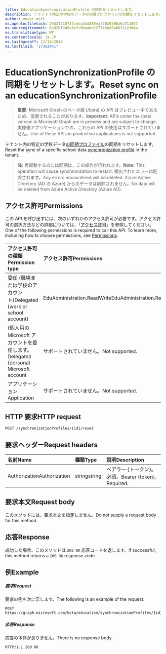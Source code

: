 ```yaml
---
title: EducationSynchronizationProfile の同期をリセットします。
description: テナントで特定の学校のデータの同期プロファイルの同期をリセットします。
author: mmast-msft
ms.openlocfilehash: 29d21318737ceba3bd380eaf20a9500a6a711857
ms.sourcegitcommit: 6a82bf240a3cfc0baabd227349e08a08311e3d44
ms.translationtype: MT
ms.contentlocale: ja-JP
ms.lasthandoff: 12/18/2018
ms.locfileid: "27362441"
---
```

# <a name="reset-sync-on-an-educationsynchronizationprofile"></a><span data-ttu-id="3831b-103">EducationSynchronizationProfile の同期をリセットします。</span><span class="sxs-lookup"><span data-stu-id="3831b-103">Reset sync on an educationSynchronizationProfile</span></span>

> <span data-ttu-id="3831b-104">**重要:** Microsoft Graph のベータ版 (/beta) の API はプレビュー中であるため、変更されることがあります。</span><span class="sxs-lookup"><span data-stu-id="3831b-104">**Important:** APIs under the /beta version in Microsoft Graph are in preview and are subject to change.</span></span> <span data-ttu-id="3831b-105">実稼働アプリケーションでの、これらの API の使用はサポートされていません。</span><span class="sxs-lookup"><span data-stu-id="3831b-105">Use of these APIs in production applications is not supported.</span></span>

<span data-ttu-id="3831b-106">テナント内の特定の学校データ[の同期プロファイル](../resources/educationsynchronizationprofile.md)の同期をリセットします。</span><span class="sxs-lookup"><span data-stu-id="3831b-106">Reset the sync of a specific school data [synchronization profile](../resources/educationsynchronizationprofile.md) in the tenant.</span></span>

> <span data-ttu-id="3831b-107">**注:** 再起動するのには同期は、この操作が行われます。</span><span class="sxs-lookup"><span data-stu-id="3831b-107">**Note:** This operation will cause synchronization to restart.</span></span> <span data-ttu-id="3831b-108">検出されたエラーは削除されます。</span><span class="sxs-lookup"><span data-stu-id="3831b-108">Any errors encountered will be deleted.</span></span> <span data-ttu-id="3831b-109">Azure Active Directory (AD の Azure) からのデータは削除されません。</span><span class="sxs-lookup"><span data-stu-id="3831b-109">No data will be deleted from Azure Active Directory (Azure AD).</span></span> 

## <a name="permissions"></a><span data-ttu-id="3831b-110">アクセス許可</span><span class="sxs-lookup"><span data-stu-id="3831b-110">Permissions</span></span>
<span data-ttu-id="3831b-p103">この API を呼び出すには、次のいずれかのアクセス許可が必要です。アクセス許可の選択方法などの詳細については、「[アクセス許可](/graph/permissions-reference)」を参照してください。</span><span class="sxs-lookup"><span data-stu-id="3831b-p103">One of the following permissions is required to call this API. To learn more, including how to choose permissions, see [Permissions](/graph/permissions-reference).</span></span>

| <span data-ttu-id="3831b-113">アクセス許可の種類</span><span class="sxs-lookup"><span data-stu-id="3831b-113">Permission type</span></span> | <span data-ttu-id="3831b-114">アクセス許可</span><span class="sxs-lookup"><span data-stu-id="3831b-114">Permissions</span></span> |
|:-----------|:----------|
| <span data-ttu-id="3831b-115">委任 (職場または学校のアカウント)</span><span class="sxs-lookup"><span data-stu-id="3831b-115">Delegated (work or school account)</span></span> | <span data-ttu-id="3831b-116">EduAdministration.ReadWrite</span><span class="sxs-lookup"><span data-stu-id="3831b-116">EduAdministration.ReadWrite</span></span> |
|<span data-ttu-id="3831b-117">(個人用の Microsoft アカウントを委任します。</span><span class="sxs-lookup"><span data-stu-id="3831b-117">Delegated (personal Microsoft account</span></span>|<span data-ttu-id="3831b-118">サポートされていません。</span><span class="sxs-lookup"><span data-stu-id="3831b-118">Not supported.</span></span>|
|<span data-ttu-id="3831b-119">アプリケーション</span><span class="sxs-lookup"><span data-stu-id="3831b-119">Application</span></span>|<span data-ttu-id="3831b-120">サポートされていません。</span><span class="sxs-lookup"><span data-stu-id="3831b-120">Not supported.</span></span>|

## <a name="http-request"></a><span data-ttu-id="3831b-121">HTTP 要求</span><span class="sxs-lookup"><span data-stu-id="3831b-121">HTTP request</span></span>
<!-- { "blockType": "ignored" } -->
```http
POST /synchronizationProfiles/{id}/reset
```

## <a name="request-headers"></a><span data-ttu-id="3831b-122">要求ヘッダー</span><span class="sxs-lookup"><span data-stu-id="3831b-122">Request headers</span></span>
| <span data-ttu-id="3831b-123">名前</span><span class="sxs-lookup"><span data-stu-id="3831b-123">Name</span></span>       | <span data-ttu-id="3831b-124">種類</span><span class="sxs-lookup"><span data-stu-id="3831b-124">Type</span></span> | <span data-ttu-id="3831b-125">説明</span><span class="sxs-lookup"><span data-stu-id="3831b-125">Description</span></span>|
|:-----------|:------|:----------|
| <span data-ttu-id="3831b-126">Authorization</span><span class="sxs-lookup"><span data-stu-id="3831b-126">Authorization</span></span>  | <span data-ttu-id="3831b-127">string</span><span class="sxs-lookup"><span data-stu-id="3831b-127">string</span></span>  | <span data-ttu-id="3831b-p104">ベアラー {トークン}。必須。</span><span class="sxs-lookup"><span data-stu-id="3831b-p104">Bearer {token}. Required.</span></span>  |

## <a name="request-body"></a><span data-ttu-id="3831b-130">要求本文</span><span class="sxs-lookup"><span data-stu-id="3831b-130">Request body</span></span>
<span data-ttu-id="3831b-131">このメソッドには、要求本文を指定しません。</span><span class="sxs-lookup"><span data-stu-id="3831b-131">Do not supply a request body for this method.</span></span>
## <a name="response"></a><span data-ttu-id="3831b-132">応答</span><span class="sxs-lookup"><span data-stu-id="3831b-132">Response</span></span>
<span data-ttu-id="3831b-133">成功した場合、このメソッドは `200 OK` 応答コードを返します。</span><span class="sxs-lookup"><span data-stu-id="3831b-133">If successful, this method returns a `200 OK` response code.</span></span>

## <a name="example"></a><span data-ttu-id="3831b-134">例</span><span class="sxs-lookup"><span data-stu-id="3831b-134">Example</span></span>
##### <a name="request"></a><span data-ttu-id="3831b-135">要求</span><span class="sxs-lookup"><span data-stu-id="3831b-135">Request</span></span>
<span data-ttu-id="3831b-136">要求の例を次に示します。</span><span class="sxs-lookup"><span data-stu-id="3831b-136">The following is an example of the request.</span></span>
<!-- {
  "blockType": "request",
  "name": "post_educationSynchronizationProfile_reset"
}-->
```http
POST https://graph.microsoft.com/beta/education/synchronizationProfiles/{id}/reset
```

##### <a name="response"></a><span data-ttu-id="3831b-137">応答</span><span class="sxs-lookup"><span data-stu-id="3831b-137">Response</span></span>

<span data-ttu-id="3831b-138">応答の本体がありません。</span><span class="sxs-lookup"><span data-stu-id="3831b-138">There is no response body.</span></span>

<!-- {
  "blockType": "response",
  "name": "post_educationSynchronizationProfile_reset"
}-->
```
HTTP/1.1 200 OK
```